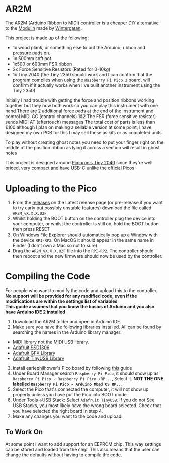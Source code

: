 # AR2M
The AR2M (Arduino Ribbon to MIDI) controller is a cheaper DIY alternative to the [Modulin](https://www.youtube.com/watch?v=QaW5K85UDR0) made by [Wintergatan](https://www.youtube.com/@Wintergatan).

This project is made up of the following:
* 1x wood plank, or something else to put the Arduino, ribbon and pressure pads on.
* 1x 500mm soft pot
* 1x500 or 600mm FSR ribbon
* 2x Force Sensitive Resistors (Rated for 0-10kg)
* 1x Tiny 2040 (the Tiny 2350 should work and I can confirm that the program compiles when using the `Raspberry Pi Pico 2` board, will confirm if it actually works when I've built another instrument using the Tiny 2350)

Initially I had trouble with getting the force and position ribbons working together but they now both work so you can play this instrument with one hand
There are 2 additional force pads at the end of the instrument and control MIDI CC (control channels) 1&2
The FSR (force sensitive resistor) sends MIDI AT (aftertouch) messages
The total cost of parts is less than £100 although I plan on making a sellable version at some point, I have designed my own PCB for this
I may sell these as kits or as completed units

To play without creating ghost notes you need to put your finger right on the middle of the position ribbon as lying it across a section will result in ghost notes

This project is designed around [Pimoronis Tiny 2040](https://shop.pimoroni.com/products/tiny-2040?variant=39560012300371) since they're well priced, very compact and have USB-C unlike the official Picos

# Uploading to the Pico

1. From the [releases](https://github.com/CraCaNN/AR2M/releases) on the Latest release page (or pre-release if you want to try early but possibly unstable features) download the file called `AR2M_vX.X.X.U2F`
2. Whilst holding the BOOT button on the controller plug the device into your computer, or whilst the controller is still on, hold the BOOT button then press RESET
3. On Windows File Explorer should automatically pop up a Window with the device `RPI-RP2`. On MacOS it should appear in the same name in Finder (I don't own a Mac so not to sure)
4. Drag the `AR2M_vX.X.X.U2F` file into the `RPI-RP2`. The controller should then reboot and the new firmware should now be used by the controller.

# Compiling the Code
For people who want to modify the code and upload this to the controller.\
**No support will be provided for any modified code, even if the modifications are within the settings list of variables**\
**This guide assumes that you know the basics of Arduino and you also have Arduino IDE 2 installed**
1. Download the AR2M folder and open in Arduino IDE.
2. Make sure you have the following libraries installed. All can be found by searching the names in the Arduino library manager:
-  [MIDI library](https://github.com/FortySevenEffects/arduino_midi_library) not the MIDI USB library.
-  [Adafruit SSD1306](https://github.com/adafruit/Adafruit_SSD1306)
-  [Adafruit GFX Library](https://github.com/adafruit/Adafruit-GFX-Library)
-  [Adafruit TinyUSB Library](https://github.com/adafruit/Adafruit_TinyUSB_Arduino)
3. Install earlephilhower's Pico board by following [this](https://arduino-pico.readthedocs.io/en/latest/install.html#installing-via-arduino-boards-manager) guide
4. Under Board Manager search `Raspberry Pi Pico`, it should show up as `Raspberry Pi Pico - Raspberry Pi Pico /RP...`, Select it. **NOT THE ONE labelled `Raspberry Pi Pico - Arduino Mbed OS RP...`**
5. Select the Pico that's connected the computer, it will not show up properly unless you have put the Pico into BOOT mode
6. Under Tools->USB Stack: Select `Adafruit TinyUSB`. If you do not See USB Stacks, you most likely have the wrong board selected. Check that you have selected the right board in step 4.
7. Make any changes you want to the code and upload!

## To Work On
At some point I want to add support for an EEPROM chip. This way settings can be stored and loaded from the chip. This also means that the user can change the defaults without having to compile the code.
